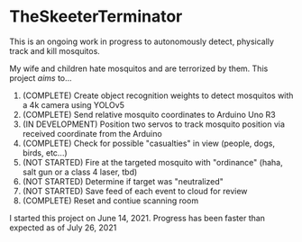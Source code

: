 # TheSkeeterTerminator
This is an ongoing work in progress to autonomously detect, physically track and kill mosquitos.

My wife and children hate mosquitos and are terrorized by them. This project *aims* to...

1) (COMPLETE) Create object recognition weights to detect mosquitos with a 4k camera using YOLOv5
2) (COMPLETE) Send relative mosquito coordinates to Arduino Uno R3
3) (IN DEVELOPMENT) Position two servos to track mosquito position via received coordinate from the Arduino
4) (COMPLETE) Check for possible "casualties" in view (people, dogs, birds, etc...)
5) (NOT STARTED) Fire at the targeted mosquito with "ordinance" (haha, salt gun or a class 4 laser, tbd)
6) (NOT STARTED) Determine if target was "neutralized"
7) (NOT STARTED) Save feed of each event to cloud for review
8) (COMPLETE) Reset and contiue scanning room

I started this project on June 14, 2021. Progress has been faster than expected as of July 26, 2021
